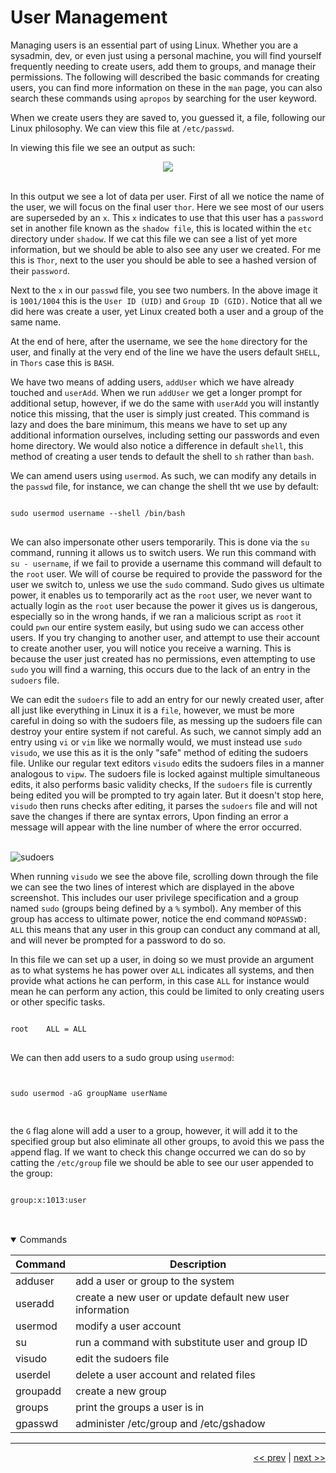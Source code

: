 # User Management

Managing users is an essential part of using Linux. Whether you are a sysadmin, dev, or even just using a personal machine, you will find yourself frequently needing to create users, add them to groups, and manage their permissions. The following will described the basic commands for creating users, you can find more information on these in the ```man``` page, you can also search these commands using ```apropos``` by searching for the user keyword.

When we create users they are saved to, you guessed it, a file, following our Linux philosophy. We can view this file at ```/etc/passwd```.

In viewing this file we see an output as such:

<div align="center">
    <image src="../images/10_useradd.png">
</div>

<br />

In this output we see a lot of data per user. First of all we notice the name of the user, we will focus on the final user ```thor```. Here we see most of our users are superseded by an ```x```. This ```x``` indicates to use that this user has a ```password``` set in another file known as the ```shadow file```, this is located within the ``etc`` directory under ``shadow``. If we cat this file we can see a list of yet more information, but we should be able to also see any user we created. For me this is ``Thor``, next to the user you should be able to see a hashed version of their ``password``.

Next to the ``x`` in our ```passwd``` file, you see two numbers. In the above image it is ```1001/1004``` this is the ```User ID (UID)``` and ```Group ID (GID)```. Notice that all we did here was create a user, yet Linux created both a user and a group of the same name.

At the end of here, after the username, we see the ``home`` directory for the user, and finally at the very end of the line we have the users default ```SHELL```, in ``Thors`` case this is ```BASH```.

We have two means of adding users, ```addUser``` which we have already touched and ```userAdd```. When we run ```addUser``` we get a longer prompt for additional setup, however, if we do the same with ```userAdd``` you will instantly notice this missing, that the user is simply just created. This command is lazy and does the bare minimum, this means we have to set up any additional information ourselves, including setting our passwords and even home directory. We would also notice a difference in default ``shell``, this method of creating a user tends to default the shell to ``sh`` rather than ``bash``.

We can amend users using `usermod`. As such, we can modify any details in the `passwd` file, for instance, we can change the shell tht we use by default:

<pre>
<code>
sudo usermod username --shell /bin/bash
</code>
</pre>

We can also impersonate other users temporarily. This is done via the `su` command, running it allows us to switch users. We run this command with `su - username`, if we fail to provide a username this command will default to the `root` user. We will of course be required to provide the password for the user we switch to, unless we use the `sudo` command. Sudo gives us ultimate power, it enables us to temporarily act as the `root` user, we never want to actually login as the `root` user because the power it gives us is dangerous, especially so in the wrong hands, if we ran a malicious script as `root` it could `pwn` our entire system easily, but using sudo we can access other users. If you try changing to another user, and attempt to use their account to create another user, you will notice you receive a warning. This is because the user just created has no permissions, even attempting to use `sudo` you will find a warning, this occurs due to the lack of an entry in the `sudoers` file.

We can edit the `sudoers` file to add an entry for our newly created user, after all just like everything in Linux it is a `file`, however, we must be more careful in doing so with the sudoers file, as messing up the sudoers file can destroy your entire system if not careful. As such, we cannot simply add an entry using `vi` or `vim` like we normally would, we must instead use `sudo visudo`, we use this as it is the only "safe" method of editing the sudoers file. Unlike our regular text editors `visudo` edits the sudoers files in a manner analogous to `vipw`. The sudoers file is locked against multiple simultaneous edits, it also performs basic validity checks, If the `sudoers` file is currently being edited you will be prompted to try again later. But it doesn't stop here, `visudo` then runs checks after editing, it parses the `sudoers` file and will not save the changes if there are syntax errors, Upon finding an error a message will appear with the line number of where the error occurred.

<br />

<image src="../images/sudoers_file.png" alt="sudoers">

<br />

When running `visudo` we see the above file, scrolling down through the file we can see the two lines of interest which are displayed in the above screenshot. This includes our user privilege specification and a group named `sudo` (groups being defined by a `%` symbol). Any member of this group has access to ultimate power, notice the end command `NOPASSWD: ALL` this means that any user in this group can conduct any command at all,
and will never be prompted for a password to do so.

In this file we can set up a user, in doing so we must provide an argument as to what systems he has power over `ALL` indicates all systems, and then provide what actions he can perform, in this case `ALL` for instance would mean he can perform any action, this could be limited to only creating users or other specific tasks.

<pre>
<code>
root    ALL = ALL
</code>
</pre>

We can then add users to a sudo group using `usermod`:

<pre>
<code>

sudo usermod -aG groupName userName

</code>
</pre>

the `G` flag alone will add a user to a group, however, it will add it to the specified group but also eliminate all other groups, to avoid this we pass the `a`ppend flag. If we want to check this change occurred we can do so by catting the `/etc/group` file we should be able to see our user appended to the group:

<pre>
<code>
group:x:1013:user
</code>
</pre>

<br />

<details open>
<summary>Commands</summary>

<div align="center">

| Command | Description |
| --- | --- |
| adduser | add a user or group to the system |
| useradd | create a new user or update default new user information |
| usermod | modify a user account |
| su | run a command with substitute user and group ID |
| visudo | edit the sudoers file |
| userdel | delete a user account and related files |
| groupadd | create a new group |
| groups | print the groups a user is in |
| gpasswd | administer /etc/group and /etc/gshadow |

</div>

</details>

___


<div align="right">

[<< prev](./4_parrot.md) | [next >>](./6_filesystemRoot.md)
</div>